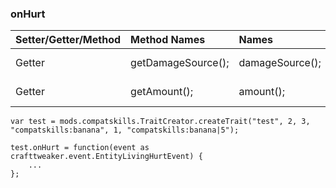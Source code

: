 ### onHurt

| Setter/Getter/Method | Method Names       | Names           | Input/Output                                               |
|:-------------------- |:------------------ |:--------------- | ---------------------------------------------------------- |
| Getter               | getDamageSource(); | damageSource(); | Returns an [IDamageSource](/Vanilla/Damage/IDamageSource/) |
| Getter               | getAmount();       | amount();       | Returns an Float                                           |

    var test = mods.compatskills.TraitCreator.createTrait("test", 2, 3, "compatskills:banana", 1, "compatskills:banana|5");
    
    test.onHurt = function(event as crafttweaker.event.EntityLivingHurtEvent) {
        ...
    };